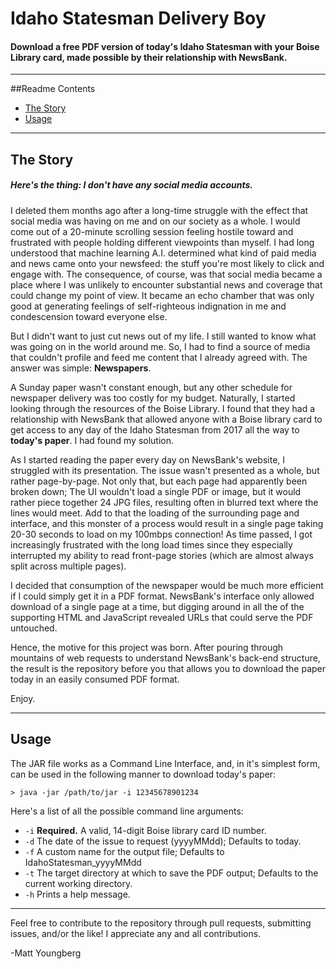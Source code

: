 # Idaho Statesman Delivery Boy
#### Download a free PDF version of today's Idaho Statesman with your Boise Library card, made possible by their relationship with NewsBank.

---
##Readme Contents
* [The Story](#the-story)
* [Usage](#usage)

---
## The Story

##### Here's the thing: _I don't have any social media accounts._

I deleted them months ago after a long-time struggle with the effect that social media was having on me and on our society as a whole. I would come out of a 20-minute scrolling session feeling hostile toward and frustrated with people holding different viewpoints than myself. I had long understood that machine learning A.I. determined what kind of paid media and news came onto your newsfeed: the stuff you're most likely to click and engage with. The consequence, of course, was that social media became a place where I was unlikely to encounter substantial news and coverage that could change my point of view. It became an echo chamber that was only good at generating feelings of self-righteous indignation in me and condescension toward everyone else.

But I didn't want to just cut news out of my life. I still wanted to know what was going on in the world around me. So, I had to find a source of media that couldn't profile and feed me content that I already agreed with. The answer was simple: **Newspapers**.

A Sunday paper wasn't constant enough, but any other schedule for newspaper delivery was too costly for my budget. Naturally, I started looking through the resources of the Boise Library. I found that they had a relationship with NewsBank that allowed anyone with a Boise library card to get access to any day of the Idaho Statesman from 2017 all the way to __today's paper__. I had found my solution.

As I started reading the paper every day on NewsBank's website, I struggled with its presentation. The issue wasn't presented as a whole, but rather page-by-page. Not only that, but each page had apparently been broken down; The UI wouldn't load a single PDF or image, but it would rather piece together 24 JPG files, resulting often in blurred text where the lines would meet. Add to that the loading of the surrounding page and interface, and this monster of a process would result in a single page taking 20-30 seconds to load on my 100mbps connection! As time passed, I got increasingly frustrated with the long load times since they especially interrupted my ability to read front-page stories (which are almost always split across multiple pages).

I decided that consumption of the newspaper would be much more efficient if I could simply get it in a PDF format. NewsBank's interface only allowed download of a single page at a time, but digging around in all the of the supporting HTML and JavaScript revealed URLs that could serve the PDF untouched.

Hence, the motive for this project was born. After pouring through mountains of web requests to understand NewsBank's back-end structure, the result is the repository before you that allows you to download the paper today in an easily consumed PDF format.

Enjoy.

---
## Usage


The JAR file works as a Command Line Interface, and, in it's simplest form, can be used in the following manner to download today's paper:

```> java -jar /path/to/jar -i 12345678901234```

Here's a list of all the possible command line arguments:
* `-i` __Required.__ A valid, 14-digit Boise library card ID number.
* `-d` The date of the issue to request (yyyyMMdd); Defaults to today.
* `-f` A custom name for the output file; Defaults to IdahoStatesman_yyyyMMdd
* `-t` The target directory at which to save the PDF output; Defaults to the current working directory.
* `-h` Prints a help message.

---

Feel free to contribute to the repository through pull requests, submitting issues, and/or the like! I appreciate any and all contributions.

-Matt Youngberg
